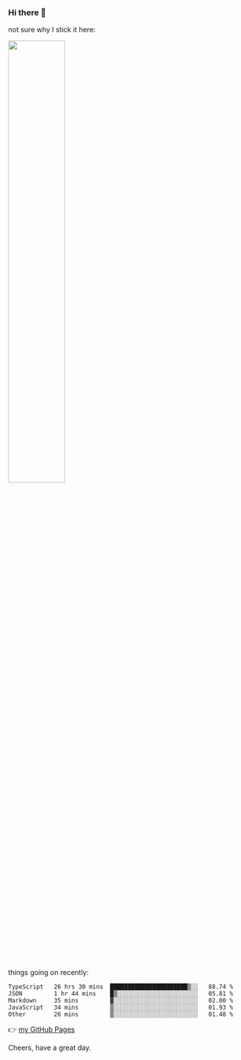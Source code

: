 ### Hi there 👋

not sure why I stick it here:

[<img width="48%" src="https://github-readme-stats.vercel.app/api?username=ykzhukian&show_icons=true&theme=dracula">](https://github.com/anuraghazra/github-readme-stats)


things going on recently:

<!--START_SECTION:waka-->

```text
TypeScript   26 hrs 30 mins  ██████████████████████▒░░   88.74 %
JSON         1 hr 44 mins    █▒░░░░░░░░░░░░░░░░░░░░░░░   05.81 %
Markdown     35 mins         ▓░░░░░░░░░░░░░░░░░░░░░░░░   02.00 %
JavaScript   34 mins         ▒░░░░░░░░░░░░░░░░░░░░░░░░   01.93 %
Other        26 mins         ▒░░░░░░░░░░░░░░░░░░░░░░░░   01.48 %
```

<!--END_SECTION:waka-->

👉 [my GitHub Pages](https://ykzhukian.github.io)

Cheers, have a great day.

